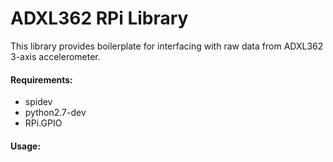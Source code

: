 


# ADXL362 RPi Library
This library provides boilerplate for interfacing with raw data from ADXL362 3-axis accelerometer. 

#### Requirements:
* spidev
* python2.7-dev
* RPi.GPIO

#### Usage:  




